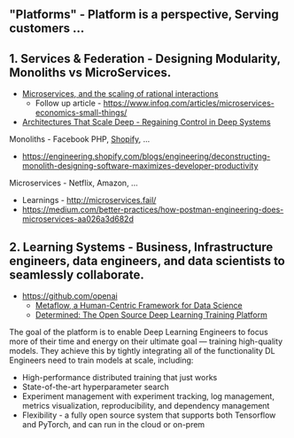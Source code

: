## "Platforms" - Platform is a perspective, Serving customers ...

## 1. Services & Federation - Designing Modularity, Monoliths vs MicroServices.

  * [Microservices, and the scaling of rational interactions](https://www.infoq.com/presentations/microservices-scalability-human-interaction)
    * Follow up article - https://www.infoq.com/articles/microservices-economics-small-things/
  * [Architectures That Scale Deep - Regaining Control in Deep Systems](https://www.infoq.com/presentations/properties-deep-systems/)

Monoliths - Facebook PHP, [Shopify](https://twitter.com/jmwind/status/1280968028637757443), ...
* https://engineering.shopify.com/blogs/engineering/deconstructing-monolith-designing-software-maximizes-developer-productivity

Microservices - Netflix, Amazon, ...
* Learnings - http://microservices.fail/
* https://medium.com/better-practices/how-postman-engineering-does-microservices-aa026a3d682d

## 2. Learning Systems - Business, Infrastructure engineers, data engineers, and data scientists to seamlessly collaborate. 

* https://github.com/openai
  * [Metaflow, a Human-Centric Framework for Data Science](https://netflixtechblog.com/open-sourcing-metaflow-a-human-centric-framework-for-data-science-fa72e04a5d9)
  * [Determined: The Open Source Deep Learning Training Platform](https://determined.ai/developers/)

The goal of the platform is to enable Deep Learning Engineers to focus more of their time and energy on their ultimate goal — training high-quality models. They achieve this by tightly integrating all of the functionality DL Engineers need to train models at scale, including:
- High-performance distributed training that just works
- State-of-the-art hyperparameter search
- Experiment management with experiment tracking, log management, metrics visualization, reproducibility, and dependency management
- Flexibility - a fully open source system that supports both Tensorflow and PyTorch, and can run in the cloud or on-prem




